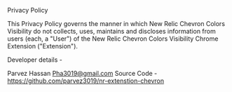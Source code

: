 Privacy Policy

This Privacy Policy governs the manner in which New Relic Chevron Colors Visibility do not collects, uses, maintains and discloses information from users (each, a "User") of the New Relic Chevron Colors Visibility Chrome Extension ("Extension").

Developer details -

Parvez Hassan
Pha3019@gmail.com
Source Code - https://github.com/parvez3019/nr-extenstion-chevron
